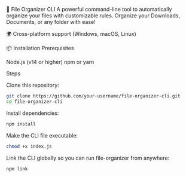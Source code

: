 📁 File Organizer CLI
A powerful command-line tool to automatically organize your files with customizable rules.
Organize your Downloads, Documents, or any folder with ease!

🌍 Cross-platform support (Windows, macOS, Linux)

📦 Installation
Prerequisites

Node.js (v14 or higher)
npm or yarn

Steps

Clone this repository:
```bash
git clone https://github.com/your-username/file-organizer-cli.git
cd file-organizer-cli
```
Install dependencies:
```bash
npm install
```

Make the CLI file executable:
```bash
chmod +x index.js
```
Link the CLI globally so you can run file-organizer from anywhere:
```bash
npm link
```

